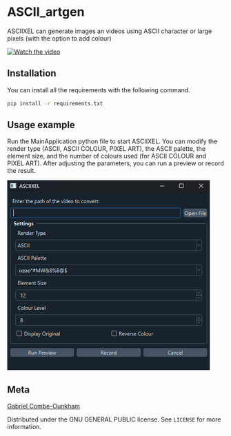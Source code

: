 # ASCII_artgen

ASCIIXEL can generate images an videos using ASCII character or large pixels (with the option to add colour)

[![Watch the video](https://img.youtube.com/vi/nAvhP0ASKRY/maxresdefault.jpg)](https://youtu.be/nAvhP0ASKRY)

## Installation

You can install all the requirements with the following command.
```sh
pip install -r requirements.txt
```

## Usage example

Run the MainApplication python file to start ASCIIXEL.
You can modify the render type (ASCII, ASCII COLOUR, PIXEL ART), the ASCII palette, the element size, and the number of colours used (for ASCII COLOUR and PIXEL ART).
After adjusting the parameters, you can run a preview or record the result.

![](img/ASCIXEL_interface.png)

## Meta

[Gabriel Combe-Ounkham](https://github.com/gabriel-combe)

Distributed under the GNU GENERAL PUBLIC license. See ``LICENSE`` for more information.
